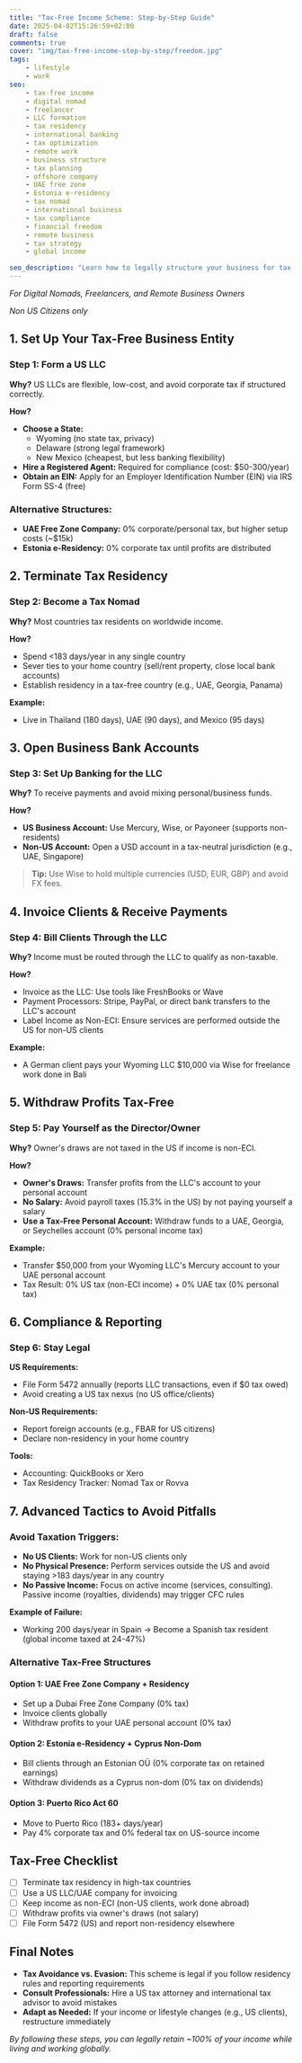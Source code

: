 ```yaml
---
title: "Tax-Free Income Scheme: Step-by-Step Guide"
date: 2025-04-02T15:26:59+02:00
draft: false
comments: true
cover: "img/tax-free-income-step-by-step/freedom.jpg"
tags: 
    - lifestyle
    - work
seo: 
    - tax-free income
    - digital nomad
    - freelancer
    - LLC formation
    - tax residency
    - international banking
    - tax optimization
    - remote work
    - business structure
    - tax planning
    - offshore company
    - UAE free zone
    - Estonia e-residency
    - tax nomad
    - international business
    - tax compliance
    - financial freedom
    - remote business
    - tax strategy
    - global income

seo_description: "Learn how to legally structure your business for tax-free income. Complete guide for digital nomads and freelancers on LLC formation, tax residency, and international banking setup."
---
```


*For Digital Nomads, Freelancers, and Remote Business Owners*

*Non US Citizens only* 

## 1. Set Up Your Tax-Free Business Entity

### Step 1: Form a US LLC

**Why?** US LLCs are flexible, low-cost, and avoid corporate tax if structured correctly.

**How?**

- **Choose a State:**
  - Wyoming (no state tax, privacy)
  - Delaware (strong legal framework)
  - New Mexico (cheapest, but less banking flexibility)
- **Hire a Registered Agent:** Required for compliance (cost: $50-300/year)
- **Obtain an EIN:** Apply for an Employer Identification Number (EIN) via IRS Form SS-4 (free)

### Alternative Structures:

- **UAE Free Zone Company:** 0% corporate/personal tax, but higher setup costs (~$15k)
- **Estonia e-Residency:** 0% corporate tax until profits are distributed

## 2. Terminate Tax Residency

### Step 2: Become a Tax Nomad

**Why?** Most countries tax residents on worldwide income.

**How?**

- Spend <183 days/year in any single country
- Sever ties to your home country (sell/rent property, close local bank accounts)
- Establish residency in a tax-free country (e.g., UAE, Georgia, Panama)

**Example:**
- Live in Thailand (180 days), UAE (90 days), and Mexico (95 days)

## 3. Open Business Bank Accounts

### Step 3: Set Up Banking for the LLC

**Why?** To receive payments and avoid mixing personal/business funds.

**How?**

- **US Business Account:** Use Mercury, Wise, or Payoneer (supports non-residents)
- **Non-US Account:** Open a USD account in a tax-neutral jurisdiction (e.g., UAE, Singapore)

> **Tip:** Use Wise to hold multiple currencies (USD, EUR, GBP) and avoid FX fees.

## 4. Invoice Clients & Receive Payments

### Step 4: Bill Clients Through the LLC

**Why?** Income must be routed through the LLC to qualify as non-taxable.

**How?**

- Invoice as the LLC: Use tools like FreshBooks or Wave
- Payment Processors: Stripe, PayPal, or direct bank transfers to the LLC's account
- Label Income as Non-ECI: Ensure services are performed outside the US for non-US clients

**Example:**
- A German client pays your Wyoming LLC $10,000 via Wise for freelance work done in Bali

## 5. Withdraw Profits Tax-Free

### Step 5: Pay Yourself as the Director/Owner

**Why?** Owner's draws are not taxed in the US if income is non-ECI.

**How?**

- **Owner's Draws:** Transfer profits from the LLC's account to your personal account
- **No Salary:** Avoid payroll taxes (15.3% in the US) by not paying yourself a salary
- **Use a Tax-Free Personal Account:** Withdraw funds to a UAE, Georgia, or Seychelles account (0% personal income tax)

**Example:**
- Transfer $50,000 from your Wyoming LLC's Mercury account to your UAE personal account
- Tax Result: 0% US tax (non-ECI income) + 0% UAE tax (0% personal tax)

## 6. Compliance & Reporting

### Step 6: Stay Legal

**US Requirements:**
- File Form 5472 annually (reports LLC transactions, even if $0 tax owed)
- Avoid creating a US tax nexus (no US office/clients)

**Non-US Requirements:**
- Report foreign accounts (e.g., FBAR for US citizens)
- Declare non-residency in your home country

**Tools:**
- Accounting: QuickBooks or Xero
- Tax Residency Tracker: Nomad Tax or Rovva

## 7. Advanced Tactics to Avoid Pitfalls

### Avoid Taxation Triggers:

- **No US Clients:** Work for non-US clients only
- **No Physical Presence:** Perform services outside the US and avoid staying >183 days/year in any country
- **No Passive Income:** Focus on active income (services, consulting). Passive income (royalties, dividends) may trigger CFC rules

**Example of Failure:**
- Working 200 days/year in Spain → Become a Spanish tax resident (global income taxed at 24-47%)

### Alternative Tax-Free Structures

#### Option 1: UAE Free Zone Company + Residency
- Set up a Dubai Free Zone Company (0% tax)
- Invoice clients globally
- Withdraw profits to your UAE personal account (0% tax)

#### Option 2: Estonia e-Residency + Cyprus Non-Dom
- Bill clients through an Estonian OÜ (0% corporate tax on retained earnings)
- Withdraw dividends as a Cyprus non-dom (0% tax on dividends)

#### Option 3: Puerto Rico Act 60
- Move to Puerto Rico (183+ days/year)
- Pay 4% corporate tax and 0% federal tax on US-source income

## Tax-Free Checklist

- [ ] Terminate tax residency in high-tax countries
- [ ] Use a US LLC/UAE company for invoicing
- [ ] Keep income as non-ECI (non-US clients, work done abroad)
- [ ] Withdraw profits via owner's draws (not salary)
- [ ] File Form 5472 (US) and report non-residency elsewhere

## Final Notes

- **Tax Avoidance vs. Evasion:** This scheme is legal if you follow residency rules and reporting requirements
- **Consult Professionals:** Hire a US tax attorney and international tax advisor to avoid mistakes
- **Adapt as Needed:** If your income or lifestyle changes (e.g., US clients), restructure immediately

*By following these steps, you can legally retain ~100% of your income while living and working globally.*
